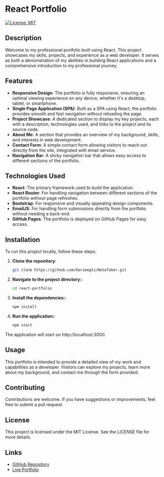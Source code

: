 # React Portfolio

[![License: MIT](https://img.shields.io/badge/License-MIT-yellow.svg)](https://opensource.org/licenses/MIT)

## Description

Welcome to my professional portfolio built using React. This project showcases my skills, projects, and experience as a web developer. It serves as both a demonstration of my abilities in building React applications and a comprehensive introduction to my professional journey.

## Features

- **Responsive Design**: The portfolio is fully responsive, ensuring an optimal viewing experience on any device, whether it's a desktop, tablet, or smartphone.
- **Single Page Application (SPA)**: Built as a SPA using React, the portfolio provides smooth and fast navigation without reloading the page.
- **Project Showcase**: A dedicated section to display my key projects, each with a description, technologies used, and links to the project and its source code.
- **About Me**: A section that provides an overview of my background, skills, and interests in web development.
- **Contact Form**: A simple contact form allowing visitors to reach out directly from the site, integrated with email service.
- **Navigation Bar**: A sticky navigation bar that allows easy access to different sections of the portfolio.

## Technologies Used

- **React**: The primary framework used to build the application.
- **React Router**: For handling navigation between different sections of the portfolio without page refreshes.
- **Bootstrap**: For responsive and visually appealing design components.
- **EmailJS**: For handling form submissions directly from the portfolio without needing a back-end.
- **GitHub Pages**: The portfolio is deployed on GitHub Pages for easy access.

## Installation

To run this project locally, follow these steps:

1. **Clone the repository**:
   ```bash
   git clone https://github.com/Karimegtz/NoteTaker.git
2. **Navigate to the project directory:**:
   ```bash
   cd react-portfolio
3. **Install the dependencies:**:
   ```bash
   npm install
4. **Run the application:**:
   ```bash
   npm start

The application will start on http://localhost:3000.

## Usage

This portfolio is intended to provide a detailed view of my work and capabilities as a developer. Visitors can explore my projects, learn more about my background, and contact me through the form provided.

## Contributing

Contributions are welcome. If you have suggestions or improvements, feel free to submit a pull request.

## License

This project is licensed under the MIT License. See the LICENSE file for more details.

## Links

- [GitHub Repository](https://github.com/Karimegtz/NoteTaker)
- [Live Portfolio](https://reactportfolio-579k.onrender.com)
